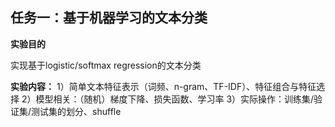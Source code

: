 ## 任务一：基于机器学习的文本分类

**实验目的**

实现基于logistic/softmax regression的文本分类

**实验内容：**
1）简单文本特征表示（词频、n-gram、TF-IDF）、特征组合与特征选择
2）模型相关：（随机）梯度下降、损失函数、学习率
3）实际操作：训练集/验证集/测试集的划分、shuffle

